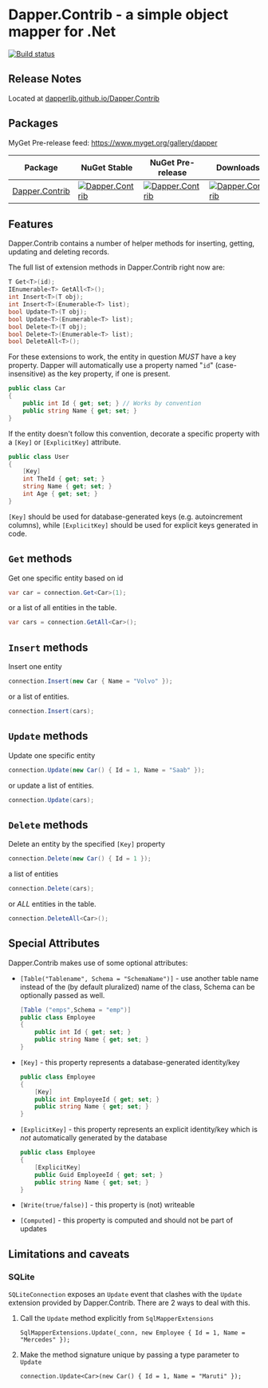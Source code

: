 Dapper.Contrib - a simple object mapper for .Net
========================================
[![Build status](https://ci.appveyor.com/api/projects/status/1w448i6nfxd14w75?svg=true)](https://ci.appveyor.com/project/StackExchange/dapper-contrib)

Release Notes
-------------
Located at [dapperlib.github.io/Dapper.Contrib](https://dapperlib.github.io/Dapper.Contrib/)

Packages
--------

MyGet Pre-release feed: https://www.myget.org/gallery/dapper

| Package | NuGet Stable | NuGet Pre-release | Downloads | MyGet |
| ------- | ------------ | ----------------- | --------- | ----- |
| [Dapper.Contrib](https://www.nuget.org/packages/Dapper.Contrib/) | [![Dapper.Contrib](https://img.shields.io/nuget/v/Dapper.Contrib.svg)](https://www.nuget.org/packages/Dapper.Contrib/) | [![Dapper.Contrib](https://img.shields.io/nuget/vpre/Dapper.Contrib.svg)](https://www.nuget.org/packages/Dapper.Contrib/) | [![Dapper.Contrib](https://img.shields.io/nuget/dt/Dapper.Contrib.svg)](https://www.nuget.org/packages/Dapper.Contrib/) | [![Dapper.Contrib MyGet](https://img.shields.io/myget/dapper/vpre/Dapper.Contrib.svg)](https://www.myget.org/feed/dapper/package/nuget/Dapper.Contrib) |

Features
--------

Dapper.Contrib contains a number of helper methods for inserting, getting,
updating and deleting records.

The full list of extension methods in Dapper.Contrib right now are:

```csharp
T Get<T>(id);
IEnumerable<T> GetAll<T>();
int Insert<T>(T obj);
int Insert<T>(Enumerable<T> list);
bool Update<T>(T obj);
bool Update<T>(Enumerable<T> list);
bool Delete<T>(T obj);
bool Delete<T>(Enumerable<T> list);
bool DeleteAll<T>();
```

For these extensions to work, the entity in question _MUST_ have a
key property. Dapper will automatically use a property named "`id`" 
(case-insensitive) as the key property, if one is present.

```csharp
public class Car
{
    public int Id { get; set; } // Works by convention
    public string Name { get; set; }
}
```

If the entity doesn't follow this convention, decorate 
a specific property with a `[Key]` or `[ExplicitKey]` attribute.

```csharp
public class User
{
    [Key]
    int TheId { get; set; }
    string Name { get; set; }
    int Age { get; set; }
}
```

`[Key]` should be used for database-generated keys (e.g. autoincrement columns), 
while `[ExplicitKey]` should be used for explicit keys generated in code.

`Get` methods
-------

Get one specific entity based on id

```csharp
var car = connection.Get<Car>(1);
```

or a list of all entities in the table.

```csharp
var cars = connection.GetAll<Car>();
```

`Insert` methods
-------

Insert one entity

```csharp
connection.Insert(new Car { Name = "Volvo" });
```

or a list of entities.

```csharp
connection.Insert(cars);
```



`Update` methods
-------
Update one specific entity

```csharp
connection.Update(new Car() { Id = 1, Name = "Saab" });
```

or update a list of entities.

```csharp
connection.Update(cars);
```

`Delete` methods
-------
Delete an entity by the specified `[Key]` property

```csharp
connection.Delete(new Car() { Id = 1 });
```

a list of entities

```csharp
connection.Delete(cars);
```

or _ALL_ entities in the table.

```csharp
connection.DeleteAll<Car>();
```

Special Attributes
----------
Dapper.Contrib makes use of some optional attributes:

* `[Table("Tablename", Schema = "SchemaName")]` - use another table name instead of the (by default pluralized) name of the class, Schema can be optionally passed as well.

    ```csharp
    [Table ("emps",Schema = "emp")]
    public class Employee
    {
        public int Id { get; set; }
        public string Name { get; set; }
    }
    ```
* `[Key]` - this property represents a database-generated identity/key
    
    ```csharp
    public class Employee
    {
        [Key]
        public int EmployeeId { get; set; }
        public string Name { get; set; }
    }
    ```
* `[ExplicitKey]` - this property represents an explicit identity/key which is 
  *not* automatically generated by the database 

    ```csharp
    public class Employee
    {
        [ExplicitKey]
        public Guid EmployeeId { get; set; }
        public string Name { get; set; }
    }
    ```
* `[Write(true/false)]` -  this property is (not) writeable
* `[Computed]` - this property is computed and should not be part of updates

Limitations and caveats
-------

### SQLite

`SQLiteConnection` exposes an `Update` event that clashes with the `Update`
extension provided by Dapper.Contrib. There are 2 ways to deal with this.

1. Call the `Update` method explicitly from `SqlMapperExtensions`

    ```Csharp
    SqlMapperExtensions.Update(_conn, new Employee { Id = 1, Name = "Mercedes" });
    ```
2. Make the method signature unique by passing a type parameter to `Update`

    ```Csharp
    connection.Update<Car>(new Car() { Id = 1, Name = "Maruti" });
    ```
